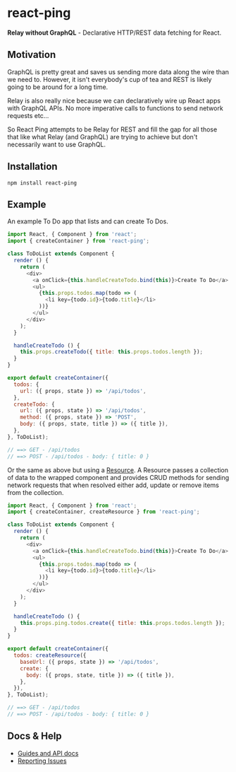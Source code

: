 # react-ping

**Relay without GraphQL** - Declarative HTTP/REST data fetching for React.

## Motivation

GraphQL is pretty great and saves us sending more data along the wire than we need to. However, it isn't everybody's cup of tea and REST is likely going to be around for a long time.

Relay is also really nice because we can declaratively wire up React apps with GraphQL APIs. No more imperative calls to functions to send network requests etc...

So React Ping attempts to be Relay for REST and fill the gap for all those that like what Relay (and GraphQL) are trying to achieve but don't necessarily want to use GraphQL.

## Installation

```
npm install react-ping
```

## Example

An example To Do app that lists and can create To Dos.

```javascript
import React, { Component } from 'react';
import { createContainer } from 'react-ping';

class ToDoList extends Component {
  render () {
    return (
      <div>
        <a onClick={this.handleCreateTodo.bind(this)}>Create To Do</a>
        <ul>
          {this.props.todos.map(todo => (
            <li key={todo.id}>{todo.title}</li>
          ))}
        </ul>
      </div>
    );
  }

  handleCreateTodo () {
    this.props.createTodo({ title: this.props.todos.length });
  }
}

export default createContainer({
  todos: {
    url: ({ props, state }) => '/api/todos',
  },
  createTodo: {
    url: ({ props, state }) => '/api/todos',
    method: ({ props, state }) => 'POST',
    body: ({ props, state, title }) => ({ title }),
  },
}, ToDoList);

// ==> GET - /api/todos
// ==> POST - /api/todos - body: { title: 0 }
```

Or the same as above but using a [Resource](/docs/Resource.md). A Resource passes a collection of data to the wrapped component and provides CRUD methods for sending network requests that when resolved either add, update or remove items from the collection.

```javascript
import React, { Component } from 'react';
import { createContainer, createResource } from 'react-ping';

class ToDoList extends Component {
  render () {
    return (
      <div>
        <a onClick={this.handleCreateTodo.bind(this)}>Create To Do</a>
        <ul>
          {this.props.todos.map(todo => (
            <li key={todo.id}>{todo.title}</li>
          ))}
        </ul>
      </div>
    );
  }

  handleCreateTodo () {
    this.props.ping.todos.create({ title: this.props.todos.length });
  }
}

export default createContainer({
  todos: createResource({
    baseUrl: ({ props, state }) => '/api/todos',
    create: {
      body: ({ props, state, title }) => ({ title }),
    },
  }),
}, ToDoList);

// ==> GET - /api/todos
// ==> POST - /api/todos - body: { title: 0 }
```

## Docs & Help

- [Guides and API docs](/docs)
- [Reporting Issues](https://github.com/finnfiddle/react-ping/issues)
